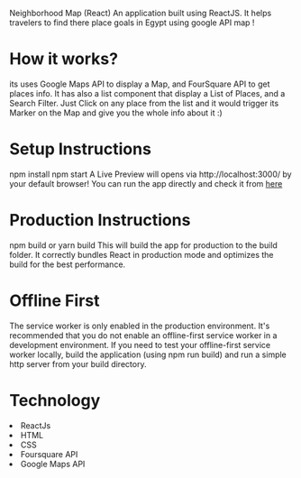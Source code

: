 Neighborhood Map (React)
  An application built using ReactJS. It helps travelers to find there place goals in Egypt using google API map !

# How it works?

  its uses Google Maps API to display a Map, and FourSquare API to get places info. It has also a list component that display a List of Places, and a Search Filter. Just Click on any place from the list and it would trigger its Marker on the Map and give you the whole info about it :)

# Setup Instructions

  npm install
  npm start A Live Preview will opens via http://localhost:3000/ by your default browser!
  You can run the app directly and check it from <a href="https://ahmedfarghal.github.io/Neighborhood-Map/">here</a> 
  
  
# Production Instructions

  npm build or yarn build
  This will build the app for production to the build folder. It correctly bundles React in production mode and optimizes the build for the best performance.


# Offline First
  The service worker is only enabled in the production environment. It's recommended that you do not enable an offline-first service worker in a development environment.
  If you need to test your offline-first service worker locally, build the application (using npm run build) and run a simple http server from your build directory.

# Technology
  <li>ReactJs</li>
  <li>HTML</li>
  <li>CSS</li>
  <li>Foursquare API</li>
  <li>Google Maps API</li>

